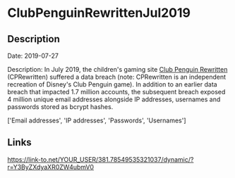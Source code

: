 # ClubPenguinRewrittenJul2019

## Description

Date: 2019-07-27

Description:
In July 2019, the children's gaming site <a href="https://community.cprewritten.net/" target="_blank" rel="noopener">Club Penguin Rewritten</a> (CPRewritten) suffered a data breach (note: CPRewritten is an independent recreation of Disney's Club Penguin game). In addition to an earlier data breach that impacted 1.7 million accounts, the subsequent breach exposed 4 million unique email addresses alongside IP addresses, usernames and passwords stored as bcrypt hashes.


['Email addresses', 'IP addresses', 'Passwords', 'Usernames']

## Links

https://link-to.net/YOUR_USER/381.78549535321037/dynamic/?r=Y3ByZXdyaXR0ZW4ubmV0